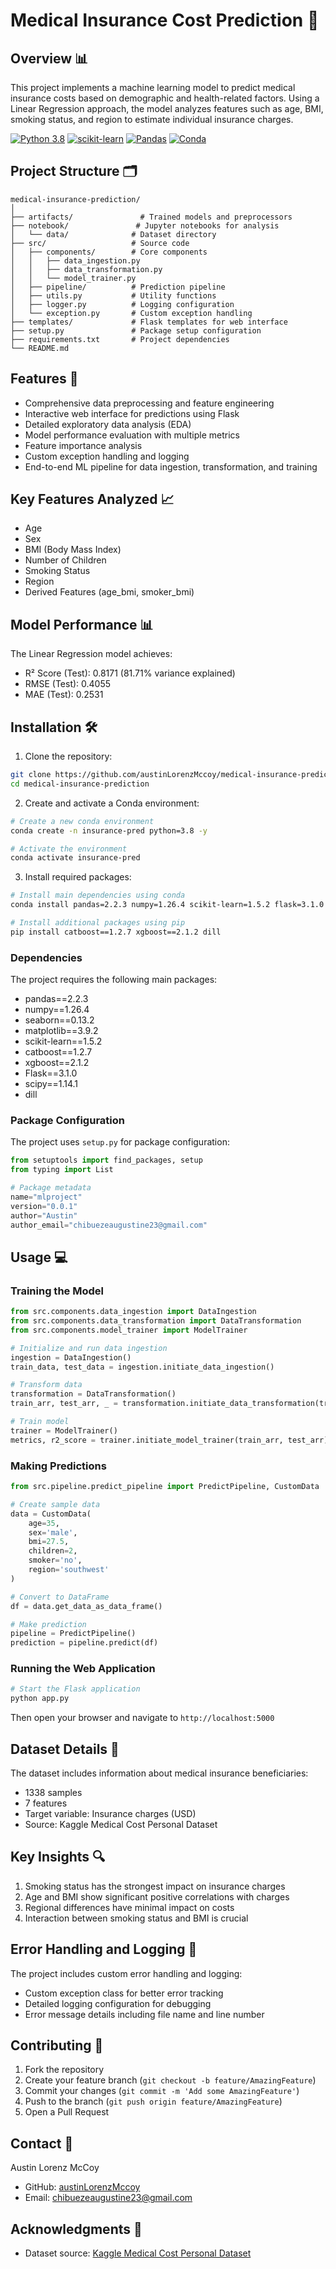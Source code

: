 # Medical Insurance Cost Prediction 🏥

## Overview 📊
This project implements a machine learning model to predict medical insurance costs based on demographic and health-related factors. Using a Linear Regression approach, the model analyzes features such as age, BMI, smoking status, and region to estimate individual insurance charges.

[![Python 3.8](https://img.shields.io/badge/Python-3.8-blue.svg)](https://www.python.org/downloads/release/python-380/)
[![scikit-learn](https://img.shields.io/badge/scikit--learn-1.5.2-orange.svg)](https://scikit-learn.org/stable/)
[![Pandas](https://img.shields.io/badge/Pandas-2.2.3-green.svg)](https://pandas.pydata.org/)
[![Conda](https://img.shields.io/badge/conda-4.12.0-lightgreen.svg)](https://docs.conda.io/projects/conda/en/latest/index.html)

## Project Structure 🗂️
```
medical-insurance-prediction/
│
├── artifacts/               # Trained models and preprocessors
├── notebook/               # Jupyter notebooks for analysis
│   └── data/              # Dataset directory
├── src/                   # Source code
│   ├── components/        # Core components
│   │   ├── data_ingestion.py
│   │   ├── data_transformation.py
│   │   └── model_trainer.py
│   ├── pipeline/          # Prediction pipeline
│   ├── utils.py           # Utility functions
│   ├── logger.py          # Logging configuration
│   └── exception.py       # Custom exception handling
├── templates/             # Flask templates for web interface
├── setup.py               # Package setup configuration
├── requirements.txt       # Project dependencies
└── README.md
```

## Features 🌟
- Comprehensive data preprocessing and feature engineering
- Interactive web interface for predictions using Flask
- Detailed exploratory data analysis (EDA)
- Model performance evaluation with multiple metrics
- Feature importance analysis
- Custom exception handling and logging
- End-to-end ML pipeline for data ingestion, transformation, and training

## Key Features Analyzed 📈
- Age
- Sex
- BMI (Body Mass Index)
- Number of Children
- Smoking Status
- Region
- Derived Features (age_bmi, smoker_bmi)

## Model Performance 📊
The Linear Regression model achieves:
- R² Score (Test): 0.8171 (81.71% variance explained)
- RMSE (Test): 0.4055
- MAE (Test): 0.2531

## Installation 🛠️

1. Clone the repository:
```bash
git clone https://github.com/austinLorenzMccoy/medical-insurance-prediction.git
cd medical-insurance-prediction
```

2. Create and activate a Conda environment:
```bash
# Create a new conda environment
conda create -n insurance-pred python=3.8 -y

# Activate the environment
conda activate insurance-pred
```

3. Install required packages:
```bash
# Install main dependencies using conda
conda install pandas=2.2.3 numpy=1.26.4 scikit-learn=1.5.2 flask=3.1.0 scipy=1.14.1 seaborn=0.13.2 matplotlib=3.9.2 -c conda-forge

# Install additional packages using pip
pip install catboost==1.2.7 xgboost==2.1.2 dill
```

### Dependencies
The project requires the following main packages:
- pandas==2.2.3
- numpy==1.26.4
- seaborn==0.13.2
- matplotlib==3.9.2
- scikit-learn==1.5.2
- catboost==1.2.7
- xgboost==2.1.2
- Flask==3.1.0
- scipy==1.14.1
- dill

### Package Configuration
The project uses `setup.py` for package configuration:
```python
from setuptools import find_packages, setup
from typing import List

# Package metadata
name="mlproject"
version="0.0.1"
author="Austin"
author_email="chibuezeaugustine23@gmail.com"
```

## Usage 💻

### Training the Model
```python
from src.components.data_ingestion import DataIngestion
from src.components.data_transformation import DataTransformation
from src.components.model_trainer import ModelTrainer

# Initialize and run data ingestion
ingestion = DataIngestion()
train_data, test_data = ingestion.initiate_data_ingestion()

# Transform data
transformation = DataTransformation()
train_arr, test_arr, _ = transformation.initiate_data_transformation(train_data, test_data)

# Train model
trainer = ModelTrainer()
metrics, r2_score = trainer.initiate_model_trainer(train_arr, test_arr)
```

### Making Predictions
```python
from src.pipeline.predict_pipeline import PredictPipeline, CustomData

# Create sample data
data = CustomData(
    age=35,
    sex='male',
    bmi=27.5,
    children=2,
    smoker='no',
    region='southwest'
)

# Convert to DataFrame
df = data.get_data_as_data_frame()

# Make prediction
pipeline = PredictPipeline()
prediction = pipeline.predict(df)
```

### Running the Web Application
```bash
# Start the Flask application
python app.py
```
Then open your browser and navigate to `http://localhost:5000`

## Dataset Details 📖
The dataset includes information about medical insurance beneficiaries:
- 1338 samples
- 7 features
- Target variable: Insurance charges (USD)
- Source: Kaggle Medical Cost Personal Dataset

## Key Insights 🔍
1. Smoking status has the strongest impact on insurance charges
2. Age and BMI show significant positive correlations with charges
3. Regional differences have minimal impact on costs
4. Interaction between smoking status and BMI is crucial

## Error Handling and Logging 🔧
The project includes custom error handling and logging:
- Custom exception class for better error tracking
- Detailed logging configuration for debugging
- Error message details including file name and line number

## Contributing 🤝
1. Fork the repository
2. Create your feature branch (`git checkout -b feature/AmazingFeature`)
3. Commit your changes (`git commit -m 'Add some AmazingFeature'`)
4. Push to the branch (`git push origin feature/AmazingFeature`)
5. Open a Pull Request



## Contact 📧
Austin Lorenz McCoy
- GitHub: [austinLorenzMccoy](https://github.com/austinLorenzMccoy)
- Email: chibuezeaugustine23@gmail.com

## Acknowledgments 🙏
- Dataset source: [Kaggle Medical Cost Personal Dataset](https://www.kaggle.com/datasets/mirichoi0218/insurance/data)
